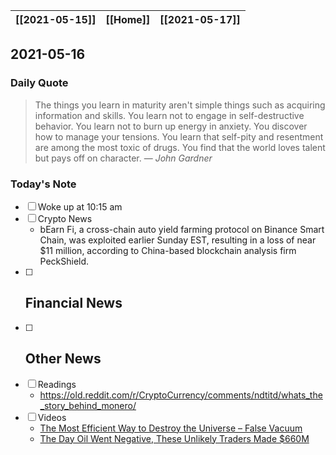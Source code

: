 | [[2021-05-15]] | [[Home]] | [[2021-05-17]] |
| :------------: | :------: | :------------: |

## 2021-05-16 

### Daily Quote
> The things you learn in maturity aren't simple things such as acquiring information and skills. You learn not to engage in self-destructive behavior. You learn not to burn up energy in anxiety. You discover how to manage your tensions. You learn that self-pity and resentment are among the most toxic of drugs. You find that the world loves talent but pays off on character.
> &mdash; <cite>John Gardner</cite>

### Today's Note
- [ ] Woke up at 10:15 am
- [ ] Crypto News
	- bEarn Fi, a cross-chain auto yield farming protocol on Binance Smart Chain, was exploited earlier Sunday EST, resulting in a loss of near $11 million, according to China-based blockchain analysis firm PeckShield.
- [ ] Financial News
	- 
- [ ] Other News
	- 
- [ ] Readings
	- https://old.reddit.com/r/CryptoCurrency/comments/ndtitd/whats_the_story_behind_monero/
- [ ] Videos
	- [The Most Efficient Way to Destroy the Universe – False Vacuum](https://www.youtube.com/watch?v=ijFm6DxNVyI)
	- [The Day Oil Went Negative, These Unlikely Traders Made $660M](https://www.youtube.com/watch?v=F7_WXUMFM_w)
